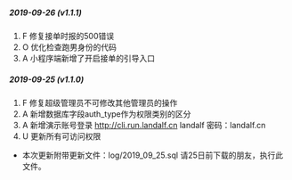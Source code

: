 ##### 2019-09-26 (v1.1.1)
1. F 修复接单时报的500错误
2. O 优化检查跑男身份的代码
3. A 小程序端新增了开启接单的引导入口
##### 2019-09-25 (v1.1.0)
1. F 修复超级管理员不可修改其他管理员的操作
2. A 新增数据库字段auth_type作为权限类别的区分
3. A 新增演示账号登录 http://cli.run.landalf.cn landalf  密码：landalf.cn
4. U 更新所有可访问权限
- 本次更新附带更新文件：log/2019_09_25.sql 请25日前下载的朋友，执行此文件。
